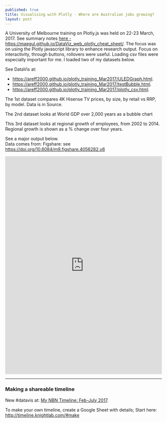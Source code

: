 ```yaml
---
published: true
title: Visualising with Plotly - Where are Australian jobs growing?
layout: post
---
```

<p>
A University of Melbourne training on Plotly.js was held on 22-23 March, 2017. See summary notes <a href="https://maegul.github.io/DataViz_web_plotly_cheat_sheet/">here - https://maegul.github.io/DataViz_web_plotly_cheat_sheet/</a>.
The focus was on using the Plotly javascript library to enhance research output.
Focus on interactivity, through buttons, rollovers were useful.
Loading csv files were especially important for me. I loaded two of my datasets below.</p>

<p>See DataVis at: 
<ul><li>
<a href="https://areff2000.github.io/plotly_training_Mar2017/ULEDGraph.html">https://areff2000.github.io/plotly_training_Mar2017/ULEDGraph.html</a>.</li>
<li>
<a href="https://areff2000.github.io/plotly_training_Mar2017/testBubble.html">https://areff2000.github.io/plotly_training_Mar2017/testBubble.html</a>.
</li>
<li>
<a href="https://areff2000.github.io/plotly_training_Mar2017/plotly_csv.html">https://areff2000.github.io/plotly_training_Mar2017/plotly_csv.html</a>.
</li>

</ul>
</p>

<p>The 1st dataset compares 4K Hisense TV prices, by size, by retail vs RRP, by model. Data is in Source.</p>
<p>The 2nd dataset looks at World GDP over 2,000 years as a bubble chart
<p>This 3rd dataset looks at regional growth of employees, from 2002 to 2014.
Regional growth is shown as a % change over four years.</p>

See a major output below.<br>
Data comes from: Figshare: see <a href="https://doi.org/10.6084/m9.figshare.4056282.v6">https://doi.org/10.6084/m9.figshare.4056282.v6</a> 

<iframe width="100%" height="700" frameborder="0" scrolling="no" src="https://areff2000.github.io/plotly_training_Mar2017/plotly_csv.html
"></iframe>

<hr>
<h3>Making a shareable timeline</h3>
<p>New #datavis at: <a href="https://cdn.knightlab.com/libs/timeline3/latest/embed/index.html?source=14K_jLgG2mF4HeNMN4SQdTz-ROx4hA3I2Pd4BD954iQs&font=Default&lang=en&initial_zoom=0&height=650">My NBN Timeline: Feb-July 2017</a>.</p>
<p>To make your own timeline, create a Google Sheet with details; Start here: <a href="http://timeline.knightlab.com/#make">http://timeline.knightlab.com/#make</a>

